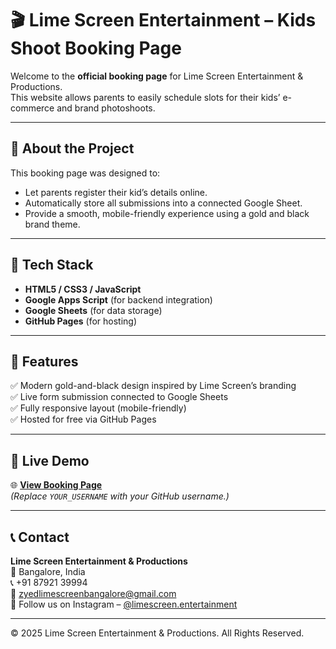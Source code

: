 # 🎬 Lime Screen Entertainment – Kids Shoot Booking Page

Welcome to the **official booking page** for Lime Screen Entertainment & Productions.  
This website allows parents to easily schedule slots for their kids’ e-commerce and brand photoshoots.  

---

## 🌟 About the Project
This booking page was designed to:
- Let parents register their kid’s details online.
- Automatically store all submissions into a connected Google Sheet.
- Provide a smooth, mobile-friendly experience using a gold and black brand theme.

---

## 🧰 Tech Stack
- **HTML5 / CSS3 / JavaScript**
- **Google Apps Script** (for backend integration)
- **Google Sheets** (for data storage)
- **GitHub Pages** (for hosting)

---

## 🧩 Features
✅ Modern gold-and-black design inspired by Lime Screen’s branding  
✅ Live form submission connected to Google Sheets  
✅ Fully responsive layout (mobile-friendly)  
✅ Hosted for free via GitHub Pages  

---

## 🚀 Live Demo
🌐 **[View Booking Page](https://YOUR_USERNAME.github.io/limescreen-booking/)**  
*(Replace `YOUR_USERNAME` with your GitHub username.)*

---

## 📞 Contact
**Lime Screen Entertainment & Productions**  
📍 Bangalore, India  
📞 +91 87921 39994  
📧 zyedlimescreenbangalore@gmail.com  
📸 Follow us on Instagram – [@limescreen.entertainment](https://instagram.com/limescreen.entertainment)

---

© 2025 Lime Screen Entertainment & Productions. All Rights Reserved.
